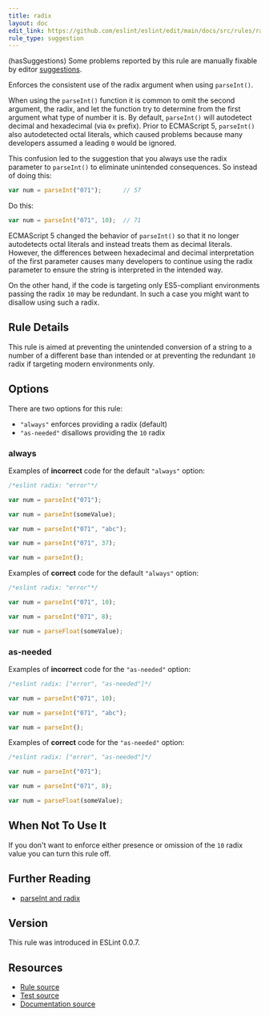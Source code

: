```yaml
---
title: radix
layout: doc
edit_link: https://github.com/eslint/eslint/edit/main/docs/src/rules/radix.md
rule_type: suggestion
---
```




(hasSuggestions) Some problems reported by this rule are manually fixable by editor [suggestions](../developer-guide/working-with-rules#providing-suggestions).

Enforces the consistent use of the radix argument when using `parseInt()`.

When using the `parseInt()` function it is common to omit the second argument, the radix, and let the function try to determine from the first argument what type of number it is. By default, `parseInt()` will autodetect decimal and hexadecimal (via `0x` prefix). Prior to ECMAScript 5, `parseInt()` also autodetected octal literals, which caused problems because many developers assumed a leading `0` would be ignored.

This confusion led to the suggestion that you always use the radix parameter to `parseInt()` to eliminate unintended consequences. So instead of doing this:

```js
var num = parseInt("071");      // 57
```

Do this:

```js
var num = parseInt("071", 10);  // 71
```

ECMAScript 5 changed the behavior of `parseInt()` so that it no longer autodetects octal literals and instead treats them as decimal literals. However, the differences between hexadecimal and decimal interpretation of the first parameter causes many developers to continue using the radix parameter to ensure the string is interpreted in the intended way.

On the other hand, if the code is targeting only ES5-compliant environments passing the radix `10` may be redundant. In such a case you might want to disallow using such a radix.

## Rule Details

This rule is aimed at preventing the unintended conversion of a string to a number of a different base than intended or at preventing the redundant `10` radix if targeting modern environments only.

## Options

There are two options for this rule:

* `"always"` enforces providing a radix (default)
* `"as-needed"` disallows providing the `10` radix

### always

Examples of **incorrect** code for the default `"always"` option:

```js
/*eslint radix: "error"*/

var num = parseInt("071");

var num = parseInt(someValue);

var num = parseInt("071", "abc");

var num = parseInt("071", 37);

var num = parseInt();
```

Examples of **correct** code for the default `"always"` option:

```js
/*eslint radix: "error"*/

var num = parseInt("071", 10);

var num = parseInt("071", 8);

var num = parseFloat(someValue);
```

### as-needed

Examples of **incorrect** code for the `"as-needed"` option:

```js
/*eslint radix: ["error", "as-needed"]*/

var num = parseInt("071", 10);

var num = parseInt("071", "abc");

var num = parseInt();
```

Examples of **correct** code for the `"as-needed"` option:

```js
/*eslint radix: ["error", "as-needed"]*/

var num = parseInt("071");

var num = parseInt("071", 8);

var num = parseFloat(someValue);
```

## When Not To Use It

If you don't want to enforce either presence or omission of the `10` radix value you can turn this rule off.

## Further Reading

* [parseInt and radix](https://davidwalsh.name/parseint-radix)

## Version

This rule was introduced in ESLint 0.0.7.

## Resources

* [Rule source](https://github.com/eslint/eslint/tree/HEAD/lib/rules/radix.js)
* [Test source](https://github.com/eslint/eslint/tree/HEAD/tests/lib/rules/radix.js)
* [Documentation source](https://github.com/eslint/eslint/tree/HEAD/docs/src/rules/radix.md)
